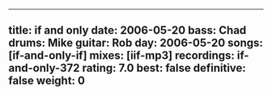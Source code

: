 
---
title: if and only
date: 2006-05-20
bass:	Chad
drums:	Mike
guitar:	Rob
day: 2006-05-20
songs: [if-and-only-if]
mixes: [iif-mp3]
recordings: if-and-only-372
rating: 7.0
best: false
definitive: false
weight: 0
---
